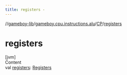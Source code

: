 ```yaml
---
title: registers -
---
```

//[gameboy-lib](../../index.md)/[gameboy.cpu.instructions.alu](../index.md)/[CP](index.md)/[registers](registers.md)



# registers  
[jvm]  
Content  
val [registers](registers.md): [Registers](../../gameboy.cpu/-registers/index.md)  




